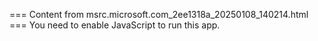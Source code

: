 === Content from msrc.microsoft.com_2ee1318a_20250108_140214.html ===
You need to enable JavaScript to run this app.
